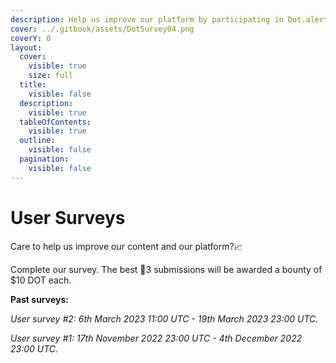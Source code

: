 ```yaml
---
description: Help us improve our platform by participating in Dot.alert() surveys.
cover: ../.gitbook/assets/DotSurvey04.png
coverY: 0
layout:
  cover:
    visible: true
    size: full
  title:
    visible: false
  description:
    visible: true
  tableOfContents:
    visible: true
  outline:
    visible: false
  pagination:
    visible: false
---
```


# User Surveys

Care to help us improve our content and our platform?📈

Complete our survey. The best 🥉3 submissions will be awarded a bounty of $10 DOT each.



**Past surveys:**

_User survey #2: 6th March 2023 11:00 UTC -  19th March 2023 23:00 UTC._

_User survey #1: 17th November 2022 23:00 UTC -  4th December 2022 23:00 UTC._

